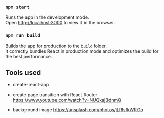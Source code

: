 
### `npm start`

Runs the app in the development mode.<br>
Open [http://localhost:3000](http://localhost:3000) to view it in the browser.


### `npm run build`

Builds the app for production to the `build` folder.<br>
It correctly bundles React in production mode and optimizes the build for the best performance.

## Tools used
- create-react-app

- create page transition with React Router
https://www.youtube.com/watch?v=NUQkajBdnmQ

- background image
https://unsplash.com/photos/jLRIsfkWRGo
